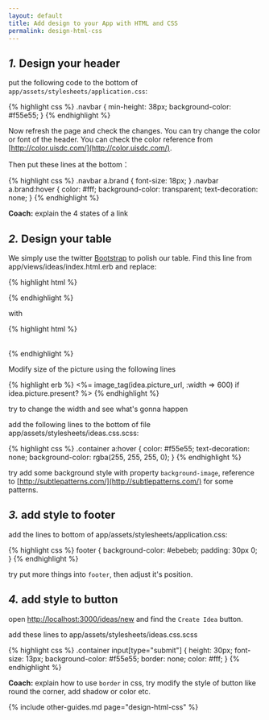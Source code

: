 ```yaml
---
layout: default
title: Add design to your App with HTML and CSS
permalink: design-html-css
---
```


## *1.* Design your header

put the following code to the bottom of `app/assets/stylesheets/application.css`:

{% highlight css %}
.navbar {
  min-height: 38px;
  background-color: #f55e55;
}
{% endhighlight %}

Now refresh the page and check the changes. You can try change the color or font of the header. You can check the color reference from [http://color.uisdc.com/](http://color.uisdc.com/).

Then put these lines at the bottom：

{% highlight css %}
.navbar a.brand { font-size: 18px; }
.navbar a.brand:hover {
 color: #fff;
 background-color: transparent;
 text-decoration: none;
}
{% endhighlight %}

**Coach:** explain the 4 states of a link


## *2.* Design your table

We simply use the twitter [Bootstrap](http://getbootstrap.com/) to polish our table. Find this line from app/views/ideas/index.html.erb and replace:

{% highlight html %}
<table>
{% endhighlight %}

with

{% highlight html %}
<table class="table">
{% endhighlight %}

Modify size of the picture using the following lines

{% highlight erb %}
<%= image_tag(idea.picture_url, :width => 600) if idea.picture.present? %>
{% endhighlight %}

try to change the width and see what's gonna happen

add the following lines to the bottom of file app/assets/stylesheets/ideas.css.scss:

{% highlight css %}
.container a:hover {
  color: #f55e55;
  text-decoration: none;
  background-color: rgba(255, 255, 255, 0);
}
{% endhighlight %}

try add some background style with property `background-image`, reference to [http://subtlepatterns.com/](http://subtlepatterns.com/) for some patterns.

## *3.* add style to footer

add the lines to bottom of  app/assets/stylesheets/application.css:

{% highlight css %}
footer {
  background-color: #ebebeb;
  padding: 30px 0;
}
{% endhighlight %}

try put more things into `footer`, then adjust it's position.

## *4.* add style to button

open [http://localhost:3000/ideas/new](http://localhost:3000/ideas/new) and find the `Create Idea` button.

add these lines to app/assets/stylesheets/ideas.css.scss

{% highlight css %}
.container input[type="submit"] {
  height: 30px;
  font-size: 13px;
  background-color: #f55e55;
  border: none;
  color: #fff;
}
{% endhighlight %}

**Coach:** explain how to use `border` in css, try modify the style of button like round the corner, add shadow or color etc.

{% include other-guides.md page="design-html-css" %}
